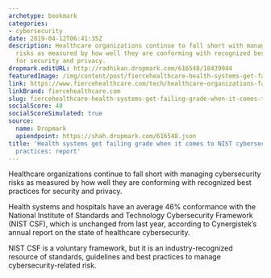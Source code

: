 ```yaml
---
archetype: bookmark
categories:
- cybersecurity
date: 2019-04-12T06:41:35Z
description: Healthcare organizations continue to fall short with managing cybersecurity
  risks as measured by how well they are conforming with recognized best practices
  for security and privacy.
dropmark.editURL: http://radhikan.dropmark.com/616548/18439944
featuredImage: /img/content/post/fiercehealthcare-health-systems-get-failing-grade-when-it-comes-to-nist-cybersecurity-best-practices-report.jpg
link: https://www.fiercehealthcare.com/tech/healthcare-organizations-falling-short-nist-cybersecurity-best-practices-report
linkBrand: fiercehealthcare.com
slug: fiercehealthcare-health-systems-get-failing-grade-when-it-comes-to-nist-cybersecurity-best-practices-report
socialScore: 40
socialScoreSimulated: true
source:
  name: Dropmark
  apiendpoint: https://shah.dropmark.com/616548.json
title: 'Health systems get failing grade when it comes to NIST cybersecurity best
  practices: report'
---
```

Healthcare organizations continue to fall short with managing cybersecurity risks as measured by how well they are conforming with recognized best practices for security and privacy.

Health systems and hospitals have an average 46% conformance with the National Institute of Standards and Technology Cybersecurity Framework (NIST CSF), which is unchanged from last year, according to Cynergistek’s annual report on the state of healthcare cybersecurity.

NIST CSF is a voluntary framework, but it is an industry-recognized resource of standards, guidelines and best practices to manage cybersecurity-related risk.


